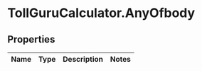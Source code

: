 # TollGuruCalculator.AnyOfbody

## Properties
Name | Type | Description | Notes
------------ | ------------- | ------------- | -------------
